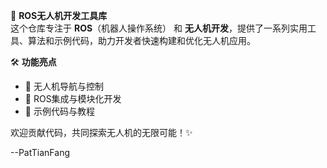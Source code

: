 🚀 **ROS无人机开发工具库**  
这个仓库专注于 **ROS**（机器人操作系统） 和 **无人机开发**，提供了一系列实用工具、算法和示例代码，助力开发者快速构建和优化无人机应用。  

🛠️ **功能亮点**  
- 📡 无人机导航与控制  
- 🤖 ROS集成与模块化开发  
- 🧩 示例代码与教程  

欢迎贡献代码，共同探索无人机的无限可能！✨

--PatTianFang
